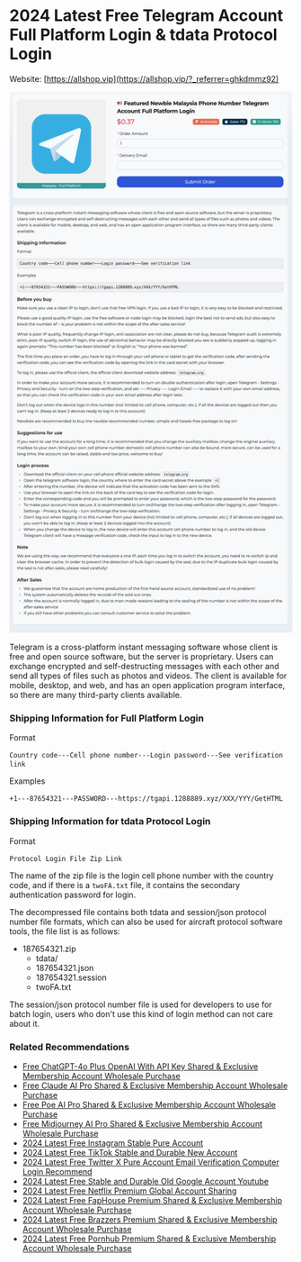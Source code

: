 # 2024 Latest Free Telegram Account Full Platform Login &amp; tdata Protocol Login

Website: [https://allshop.vip](https://allshop.vip/?_referrer=ghkdmmz92)

![allshop-telegram](allshop-telegram.png)

Telegram is a cross-platform instant messaging software whose client is free and open source software, but the server is proprietary. Users can exchange encrypted and self-destructing messages with each other and send all types of files such as photos and videos. The client is available for mobile, desktop, and web, and has an open application program interface, so there are many third-party clients available.

### Shipping Information for Full Platform Login

Format

```
Country code---Cell phone number---Login password---See verification link
```

Examples

```
+1---87654321---PASSWORD---https://tgapi.1288889.xyz/XXX/YYY/GetHTML
```

### Shipping Information for tdata Protocol Login

Format

```
Protocol Login File Zip Link
```

The name of the zip file is the login cell phone number with the country code, and if there is a `twoFA.txt` file, it contains the secondary authentication password for login.

The decompressed file contains both tdata and session/json protocol number file formats, which can also be used for aircraft protocol software tools, the file list is as follows:

- 187654321.zip
  - tdata/
  - 187654321.json
  - 187654321.session
  - twoFA.txt

The session/json protocol number file is used for developers to use for batch login, users who don't use this kind of login method can not care about it.

### Related Recommendations

- [Free ChatGPT-4o Plus OpenAI With API Key Shared & Exclusive Membership Account Wholesale Purchase](https://github.com/bdakx/free-chatgpt-plus01)
- [Free Claude AI Pro Shared & Exclusive Membership Account Wholesale Purchase](https://github.com/bdakx/free-claude-ai-pro01)
- [Free Poe AI Pro Shared & Exclusive Membership Account Wholesale Purchase](https://github.com/bdakx/free-poe-ai-pro01)
- [Free Midjourney AI Pro Shared & Exclusive Membership Account Wholesale Purchase](https://github.com/bdakx/free-midjourney-pro-01)
- [2024 Latest Free Instagram Stable Pure Account](https://github.com/kdmmz92/free-instagram-accounts)
- [2024 Latest Free TikTok Stable and Durable New Account](https://github.com/kdmmz92/free-tiktok-accounts)
- [2024 Latest Free Twitter X Pure Account Email Verification Computer Login Recommend](https://github.com/kdmmz92/free-twitter-accounts)
- [2024 Latest Free Stable and Durable Old Google Account Youtube](https://github.com/kdmmz92/free-google-accounts)
- [2024 Latest Free Netflix Premium Global Account Sharing](https://github.com/kdmmz92/free-netflix-accounts)
- [2024 Latest Free FapHouse Premium Shared & Exclusive Membership Account Wholesale Purchase](https://github.com/kdmmz92/free-faphouse-accounts)
- [2024 Latest Free Brazzers Premium Shared & Exclusive Membership Account Wholesale Purchase](https://github.com/kdmmz92/free-brazzers-accounts)
- [2024 Latest Free Pornhub Premium Shared & Exclusive Membership Account Wholesale Purchase](https://github.com/kdmmz92/free-pornhub-accounts)
